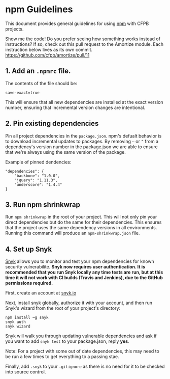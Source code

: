 # npm Guidelines

This document provides general guidelines for using [npm](https://www.npmjs.com/) with CFPB projects.

Show me the code! Do you prefer seeing how something works instead of
instructions? If so, check out this pull request to the Amortize module. Each
instruction below lives as its own commit. https://github.com/cfpb/amortize/pull/11


## 1. Add an `.npmrc` file.

The contents of the file should be:

```
save-exact=true
```

This will ensure that all new dependencies are installed at the exact version
number, ensuring that incremental version changes are intentional.


## 2. Pin existing dependencies

Pin all project dependencies in the `package.json`. npm's defualt behavior is
to download incremental updates to packages. By removing `~` or `^` from a
dependency's version number in the package.json we are able to ensure that
we're always using the same version of the package.

Example of pinned dendencies:

```
"dependencies": {
    "backbone": "1.0.0",
    "jquery": "1.11.3",
    "underscore": "1.4.4"
}

```


## 3. Run npm shrinkwrap

Run `npm shrinkwrap` in the root of your project. This will not only pin your
direct dependencies but do the same for their dependencies. This ensures that
the project uses the same dependency versions in all environments. Running this
command will produce an `npm-shrinkwrap.json` file.


## 4. Set up Snyk

[Snyk](https://snyk.io/) allows you to monitor and test your npm dependencies
for known security vulnerabilite. **Snyk now requires user authentication. It
is recommended that you run Snyk locally any time tests are run, but at this
time it will not work with CI builds (Travis and Jenkins), due to the GitHub
permissions required.**

First, create an account at [snyk.io](https://snyk.io/)

Next, install snyk globally, authorize it with your account, and then run
Snyk's wizard from the root of your project's directory:

```
npm install –g snyk
snyk auth
snyk wizard
```

Snyk will walk you through updating vulnerable dependencies and ask if you want
to add `snyk test` to your package.json, reply **yes**.

Note: For a project with some out of date dependencies, this may need to be run
a few times to get everything to a passing stae.

Finally, add `.snyk` to your `.gitignore` as there is no need for it to be
checked into source control.
